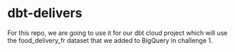 # dbt-delivers
For this repo, we are going to use it for our dbt cloud project which will use the food_delivery_fr dataset that we added to BigQuery in challenge 1. 
